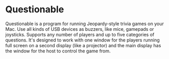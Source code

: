 # Questionable

Questionable is a program for running Jeopardy-style trivia games on your Mac. Use all kinds of USB devices as buzzers, like mice, gamepads or joysticks. Supports any number of players and up to five categories of questions. It's designed to work with one window for the players running full screen on a second display (like a projector) and the main display has the window for the host to control the game from.
